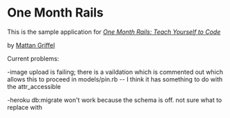 # One Month Rails

This is the sample application for 
[*One Month Rails: Teach Yourself to Code*](http://onemonthrails.com)

by [Mattan Griffel](http://mattangriffel.com)


Current problems:

-image upload is failing; there is a vaildation which is commented out which allows this to proceed in models/pin.rb -- I think it has something to do with the attr_accessible

-heroku db:migrate won't work because the schema is off. not sure what to replace with